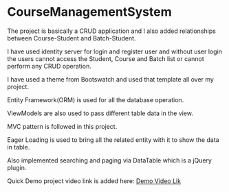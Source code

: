 # CourseManagementSystem

The project is basically a CRUD application and I also added relationships between Course-Student and Batch-Student.

I have used identity server for login and register user and without user login the users cannot access the Student, Course and Batch list or cannot 
perform any CRUD operation. 

I have used a theme from Bootswatch and used that template all over my project. 

Entity Framework(ORM) is used for all the database operation. 

ViewModels are also used to pass different table data in the view. 

MVC pattern is followed in this project. 

Eager Loading is used to bring all the related entity with it to show the data in table.

Also implemented searching and paging via DataTable which is a jQuery plugin. 

Quick Demo project video link is added here: [Demo Video Lik](https://youtu.be/bv7wBjxqIiY)

